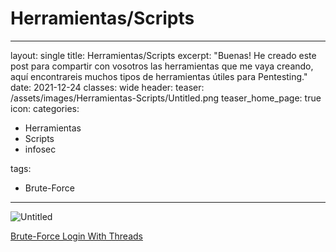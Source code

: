 # Herramientas/Scripts

---

layout: single
title: Herramientas/Scripts
excerpt: "Buenas! He creado este post para compartir con vosotros las herramientas que me vaya creando, aquí encontrareis muchos tipos de herramientas útiles para Pentesting."
date: 2021-12-24
classes: wide
header:
teaser: /assets/images/Herramientas-Scripts/Untitled.png
teaser_home_page: true
icon:
categories:

- Herramientas
- Scripts
- infosec

tags:

- Brute-Force

---

![Untitled](Herramientas-Scripts/Untitled.png)

[Brute-Force Login With Threads](Herramientas-Scripts/Brute-Force%20Login%20With%20Threads.md)
